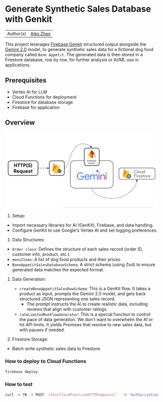 # Generate Synthetic Sales Database with Genkit

|           |                                           |
| --------- | ----------------------------------------- |
| Author(s) | [Aiko Zhao](https://github.com/aikozhaoz) |

This project leverages [Firebase Genkit](https://firebase.google.com/products/genkit) structured output alongside the [Gemini 2.0](https://blog.google/technology/ai/google-gemini-next-generation-model-february-2024/) model, to generate synthetic sales data for a fictional dog food company called `Bone Appetit`. The generated data is then stored in a Firestore database, row by row, for further analysis or AI/ML use in applications.

## Prerequisites

- Vertex AI for LLM
- Cloud Functions for deployment
- Firestore for database storage
- Firebase for application

## Overview

![synthetic-database-diagram](static/synthetic-database-diagram.png)

1. Setup:

- Import necessary libraries for AI (GenKit), Firebase, and data handling.
- Configure GenKit to use Google's Vertex AI and set logging preferences.

1. Data Structures:

- `Order class`: Defines the structure of each sales record (order ID, customer info, product, etc.).
- `menuItems`: A list of dog food products and their prices.
- `BoneAppetitSalesDatabaseSchema`: A strict schema (using Zod) to ensure generated data matches the expected format.

1. Data Generation:

   - `createBoneAppetitSalesRowSchema`: This is a GenKit flow. It takes a product as input, prompts the Gemini 2.0 model, and gets back structured JSON representing one sales record.
     - The prompt instructs the AI to create realistic data, including reviews that align with customer ratings.
   - `rateLimitedRunFlowGenerator`: This is a special function to control the pace of data generation. We don't want to overwhelm the AI or hit API limits. It yields Promises that resolve to new sales data, but with pauses if needed.

1. Firestore Storage:

- Batch write synthetic sales data to Firestore.

### How to deploy to Cloud Functions

```bash
firebase deploy
```

### How to test

```bash
curl -m 70 -X POST  [YourCloudFunctionHTTPEndpoint]   -H "Authorization: bearer $(gcloud auth print-identity-token)"   -H "Content-Type: application/json"
```
